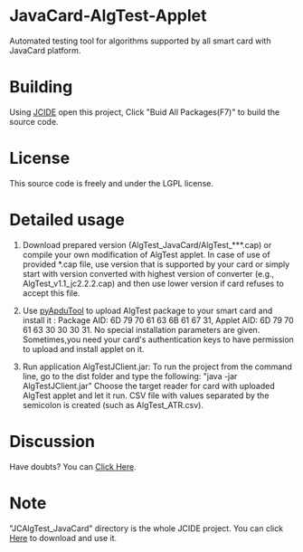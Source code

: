 # JavaCard-AlgTest-Applet
Automated testing tool for algorithms supported by all smart card with JavaCard platform.

Building
===

Using [JCIDE](http://javacardos.com/javacardforum/viewtopic.php?f=26&t=43?ws=github&prj=JCAlgTest) open this project,  Click "Buid All Packages(F7)" to build the source code.

License 
=======
 This source code is freely and under the LGPL license.

Detailed usage
======

  1. Download prepared version (AlgTest_JavaCard/AlgTest_***.cap) or compile your own modification of AlgTest applet. In case of use of provided *.cap file, use version that is supported by your card or simply start with version converted with highest version of converter (e.g., AlgTest_v1.1_jc2.2.2.cap) and then use lower version if card refuses to accept this file.

  2. Use [pyApduTool](http://javacardos.com/javacardforum/viewtopic.php?f=3&t=38?ws=github&prj=JCAlgTest) to upload AlgTest package to your smart card and install it :  Package AID: 6D 79 70 61 63 6B 61 67 31, Applet AID: 6D 79 70 61 63 30 30 30  31. No special installation parameters are given.
  Sometimes,you need your card's authentication keys to have permission to upload and install applet on it.

  3. Run application AlgTestJClient.jar:  To run the project from the command line, go to the dist folder and type the following:
  "java -jar AlgTestJClient.jar"
  Choose the target reader for card with uploaded AlgTest applet and let it run. CSV file with values separated by the semicolon is created (such as AlgTest_ATR.csv).


Discussion
===
Have doubts? You can [Click Here](http://javacardos.com/javacardforum/viewforum.php?f=35?ws=github&prj=JCAlgTest).

Note
======

"JCAlgTest_JavaCard"  directory is the whole JCIDE project. You can click [Here](http://www.javacardos.com/JCIDE/downloads/JCKit.zip?ws=github&prj=JCAlgTest) to download and use it.
  
